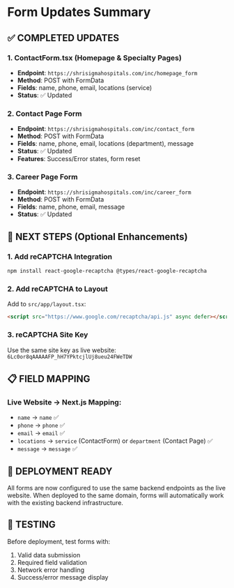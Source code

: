# Form Updates Summary

## ✅ COMPLETED UPDATES

### 1. ContactForm.tsx (Homepage & Specialty Pages)
- **Endpoint**: `https://shrisigmahospitals.com/inc/homepage_form`
- **Method**: POST with FormData
- **Fields**: name, phone, email, locations (service)
- **Status**: ✅ Updated

### 2. Contact Page Form
- **Endpoint**: `https://shrisigmahospitals.com/inc/contact_form`
- **Method**: POST with FormData
- **Fields**: name, phone, email, locations (department), message
- **Status**: ✅ Updated
- **Features**: Success/Error states, form reset

### 3. Career Page Form
- **Endpoint**: `https://shrisigmahospitals.com/inc/career_form`
- **Method**: POST with FormData
- **Fields**: name, phone, email, message
- **Status**: ✅ Updated

## 🔄 NEXT STEPS (Optional Enhancements)

### 1. Add reCAPTCHA Integration
```bash
npm install react-google-recaptcha @types/react-google-recaptcha
```

### 2. Add reCAPTCHA to Layout
Add to `src/app/layout.tsx`:
```html
<script src="https://www.google.com/recaptcha/api.js" async defer></script>
```

### 3. reCAPTCHA Site Key
Use the same site key as live website: `6Lc0or8qAAAAAFP_hH7YPktcjlUj8ueu24FWeTDW`

## 📋 FIELD MAPPING

### Live Website → Next.js Mapping:
- `name` → `name` ✅
- `phone` → `phone` ✅
- `email` → `email` ✅
- `locations` → `service` (ContactForm) or `department` (Contact Page) ✅
- `message` → `message` ✅

## 🎯 DEPLOYMENT READY

All forms are now configured to use the same backend endpoints as the live website. When deployed to the same domain, forms will automatically work with the existing backend infrastructure.

## 🔧 TESTING

Before deployment, test forms with:
1. Valid data submission
2. Required field validation
3. Network error handling
4. Success/error message display